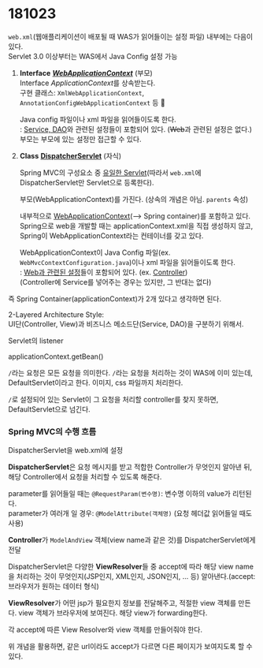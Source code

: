 # 181023

`web.xml`(웹애플리케이션이 배포될 때 WAS가 읽어들이는 설정 파일) 내부에는 다음이 있다.  
Servlet 3.0 이상부터는 WAS에서 Java Config 설정 가능

1. **Interface** **[*WebApplicationContext*](https://docs.spring.io/spring-framework/docs/current/javadoc-api/org/springframework/web/context/WebApplicationContext.html)** (부모)  
   Interface *ApplicationContext*를 상속받는다.  
   구현 클래스: `XmlWebApplicationContext`, `AnnotationConfigWebApplicationContext` 등 

   Java config 파일이나 xml 파일을 읽어들이도록 한다.  
   : <u>Service, DAO</u>와 관련된 설정들이 포함되어 있다. (~~Web~~과 관련된 설정은 없다.)  
   부모는 부모에 있는 설정만 접근할 수 있다.

2. **Class** **[DispatcherServlet](https://docs.spring.io/spring/docs/current/javadoc-api/org/springframework/web/servlet/DispatcherServlet.html)** (자식)

   Spring MVC의 구성요소 중 <u>유일한 Servlet</u>(따라서 `web.xml`에 DispatcherServlet만 Servlet으로 등록한다).

   부모(WebApplicationContext)를 가진다. (상속의 개념은 아님. `parents` 속성)

   내부적으로 <u>WebApplicationContext</u>(—> Spring container)를 포함하고 있다. Spring으로 web을 개발할 때는 applicationContext.xml을 직접 생성하지 않고, Spring이 WebApplicationContext라는 컨테이너를 갖고 있다.

   WebApplicationContext이 Java Config 파일(ex. `WebMvcContextConfiguration.java`)이나 xml 파일을 읽어들이도록 한다.  
   : <u>Web과 관련된 설정</u>들이 포함되어 있다. (ex. <u>Controller</u>)  
   (Controller에 Service를 넣어주는 경우는 있지만, 그 반대는 없다)

즉 Spring Container(applicationContext)가 2개 있다고 생각하면 된다.

2-Layered Architecture Style:  
UI단(Controller, View)과 비즈니스 메소드단(Service, DAO)을 구분하기 위해서.

Servlet의 listener

applicationContext.getBean()





`/`라는 요청은 모든 요청을 의미한다. `/`라는 요청을 처리하는 것이 WAS에 이미 있는데, DefaultServlet이라고 한다. 이미지, css 파일까지 처리한다.

`/`로 설정되어 있는 Servlet이 그 요청을 처리할 controller를 찾지 못하면, DefaultServlet으로 넘긴다.



### Spring MVC의 수행 흐름

DispatcherServlet을 web.xml에 설정

**DispatcherServlet**은 요청 메시지를 받고 적합한 Controller가 무엇인지 알아낸 뒤, 해당 Controller에서 요청을 처리할 수 있도록 해준다.

parameter를 읽어들일 때는 `@RequestParam(변수명)`: 변수명 이하의 value가 리턴된다.  
parameter가 여러개 일 경우: `@ModelAttribute(객체명)` (요청 헤더값 읽어들일 때도 사용)

**Controller**가 `ModelAndView` 객체(view name과 같은 것)를 DispatcherServlet에게 전달

DispatcherServlet은 다양한 **ViewResolver**들 중 accept에 따라 해당 view name을 처리하는 것이 무엇인지(JSP인지, XML인지, JSON인지, ... 등) 알아낸다.(accept: 브라우저가 원하는 데이터 형식)

**ViewResolver**가 어떤 jsp가 필요한지 정보를 전달해주고, 적절한 view 객체를 만든다. view 객체가 브라우저에 보여진다. 해당 view가 forwarding한다.

각 accept에 따른 View Resolver와 view 객체를 만들어줘야 한다.

위 개념을 활용하면, 같은 url이라도 accept가 다르면 다른 페이지가 보여지도록 할 수 있다.



